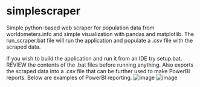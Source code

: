 # simplescraper
Simple python-based web scraper for population data from worldometers.info and simple visualization with pandas and matplotlib.
The run_scraper.bat file will run the application and populate a .csv file with the scraped data.

If you wish to build the application and run it from an IDE try setup.bat. 
REVIEW the contents of the .bat files before running anything.
Also exports the scraped data into a .csv file that can be further used to make PowerBI reports. Below are examples of PowerBI reporting.
![image](https://github.com/TKUIL/simplescraper/assets/153629020/00f28c99-22a3-4a69-9c4a-a1b7cf57f92d)
![image](https://github.com/TKUIL/simplescraper/assets/153629020/f0e45792-4f41-4a6e-95c7-8008b604c40d)

